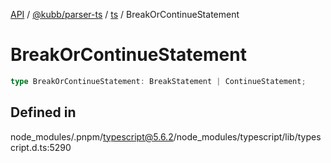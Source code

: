 [API](../../../../../packages.md) / [@kubb/parser-ts](../../../index.md) / [ts](../index.md) / BreakOrContinueStatement

# BreakOrContinueStatement

```ts
type BreakOrContinueStatement: BreakStatement | ContinueStatement;
```

## Defined in

node\_modules/.pnpm/typescript@5.6.2/node\_modules/typescript/lib/typescript.d.ts:5290
